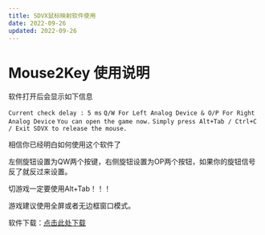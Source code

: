 ```yaml
---
title: SDVX鼠标映射软件使用
date: 2022-09-26
updated: 2022-09-26
---
```

# Mouse2Key 使用说明

软件打开后会显示如下信息

`Current check delay : 5 ms`
`Q/W For Left Analog Device & O/P For Right Analog Device`
`You can open the game now.`
`Simply press Alt+Tab / Ctrl+C / Exit SDVX to release the mouse.`

相信你已经明白如何使用这个软件了

左侧旋钮设置为QW两个按键，右侧旋钮设置为OP两个按钮，如果你的旋钮信号反了就反过来设置。

切游戏一定要使用Alt+Tab！！！

游戏建议使用全屏或者无边框窗口模式。

软件下载：[点击此处下载](https://blog.mygensou.cn/static_storage/0001/mouse2key_for_vi.zip)